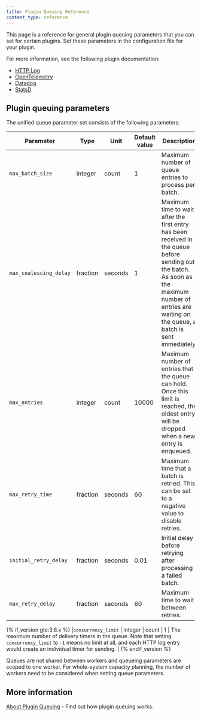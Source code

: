 ```yaml
---
title: Plugin Queuing Reference
content_type: reference
---
```


This page is a reference for general plugin queuing parameters that you can set for certain plugins. Set these parameters in the configuration file for your plugin.

For more information, see the following plugin documentation:

* [HTTP Log](/hub/kong-inc/http-log/)
* [OpenTelemetry](/hub/kong-inc/opentelemetry/)
* [Datadog](/hub/kong-inc/datadog/)
* [StatsD](/hub/kong-inc/statsd/)

## Plugin queuing parameters

The unified queue parameter set consists of the following parameters:

| Parameter      | Type | Unit | Default value | Description |
| --------- | ---------- | ---------- | ---------- | ---------- |
|`max_batch_size` | integer | count | 1 | Maximum number of queue entries to process per batch. |
|`max_coalescing_delay` | fraction | seconds | 1 | Maximum time to wait after the first entry has been received in the queue before sending out the batch. As soon as the maximum number of entries are waiting on the queue, a batch is sent immediately. |
|`max_entries` | integer | count | 10000 | Maximum number of entries that the queue can hold. Once this limit is reached, the oldest entry will be dropped when a new entry is enqueued. |
|`max_retry_time` | fraction | seconds | 60 | Maximum time that a batch is retried. This can be set to a negative value to disable retries. |
|`initial_retry_delay` | fraction | seconds | 0.01 | Initial delay before retrying after processing a failed batch. |
|`max_retry_delay` | fraction | seconds | 60 | Maximum time to wait between retries. |
{% if_version gte:3.8.x %}
|`concurrency_limit` | integer | count | 1 | The maximum number of delivery timers in the queue. Note that setting `concurrency_limit` to `-1` means no limit at all, and each HTTP log entry would create an individual timer for sending. |
{% endif_version %}


Queues are not shared between workers and queueing parameters are
scoped to one worker.  For whole-system capacity planning, the number
of workers need to be considered when setting queue parameters.

## More information

[About Plugin Queuing](/gateway/{{page.release}}/kong-plugins/queue/) - Find out how plugin queuing works.
